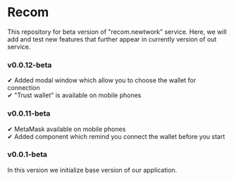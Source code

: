 # Recom
This repository for beta version of "recom.newtwork" service. Here, we will add and test new features that further appear in currently version of out service.

### v0.0.12-beta
✔ Added modal window which allow you to choose the wallet for connection \
✔ "Trust wallet" is available on mobile phones

### v0.0.11-beta
✔ MetaMask available on mobile phones \
✔ Added component which remind you connect the wallet before you start

### v0.0.1-beta
In this version we initialize base version of our application.
